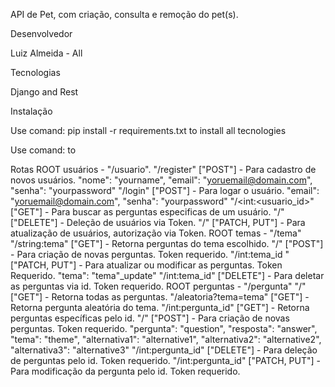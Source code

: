 API de Pet, com criação, consulta e remoção do pet(s).

Desenvolvedor

Luiz Almeida - All

Tecnologias

Django and Rest

Instalação

Use comand: pip install -r requirements.txt to install all tecnologies

Use comand: to

Rotas
ROOT usuários - "/usuario".
"/register" ["POST"] - Para cadastro de novos usuários.
"nome": "yourname",
"email": "yoruemail@domain.com",
"senha": "yourpassword"
"/login" ["POST"] - Para logar o usuário.
"email": "yoruemail@domain.com",
"senha": "yourpassword"
"/<int:<usuario_id>" ["GET"] - Para buscar as perguntas especificas de um usuário.
"/" ["DELETE"] - Deleção de usuários via Token.
"/" ["PATCH, PUT"] - Para atualização de usuários, autorização via Token.
ROOT temas - "/tema"
"/string:tema" ["GET"] - Retorna perguntas do tema escolhido.
"/" ["POST"] - Para criação de novas perguntas. Token requerido.
"/int:tema_id " ["PATCH, PUT"] - Para atualizar ou modificar as perguntas. Token Requerido.
"tema": "tema"\_update"
"/int:tema_id" ["DELETE"] - Para deletar as perguntas via id. Token requerido.
ROOT perguntas - "/pergunta"
"/" ["GET"] - Retorna todas as perguntas.
"/aleatoria?tema=tema" ["GET"] - Retorna pergunta aleatória do tema.
"/int:pergunta_id" ["GET"] - Retorna perguntas específicas pelo id.
"/" ["POST"] - Para criação de novas perguntas. Token requerido.
"pergunta": "question",
"resposta": "answer",
"tema": "theme",
"alternativa1": "alternative1",
"alternativa2": "alternative2",
"alternativa3": "alternative3"
"/int:pergunta_id" ["DELETE"] - Para deleção de perguntas pelo id. Token requerido.
"/int:pergunta_id" ["PATCH, PUT"] - Para modificação da pergunta pelo id. Token requerido.
